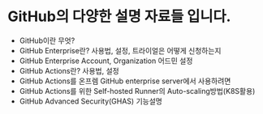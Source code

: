 # GitHub의 다양한 설명 자료들 입니다. 
- GitHub이란 무엇?
- GitHub Enterprise란? 사용법, 설정, 트라이얼은 어떻게 신청하는지
- GitHub Enterprise Account, Organization 어드민 설정
- GitHub Actions란? 사용법, 설정
- GitHub Actions를 온프렘 GitHub enterprise server에서 사용하려면
- GitHub Actions를 위한 Self-hosted Runner의 Auto-scaling방법(K8S활용)
- GitHub Advanced Security(GHAS) 기능설명